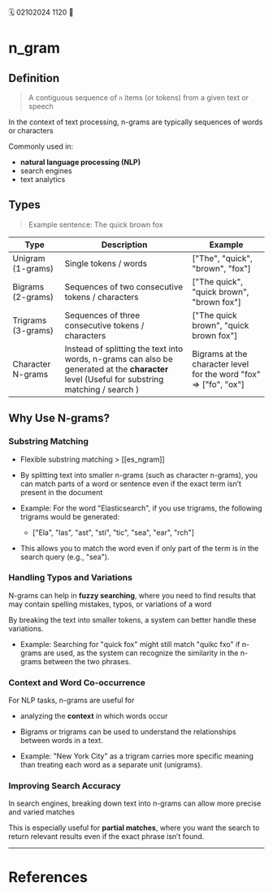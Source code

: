 🗓️ 02102024 1120
📎

# n_gram
## Definition
> A contiguous sequence of `n` items (or tokens) from a given text or speech


In the context of text processing, n-grams are typically sequences of words or characters

Commonly used in:
- **natural language processing (NLP)**
- search engines
- text analytics 

## Types

> Example sentence: The quick brown fox

| Type               | Description                                                                                                                                      | Example                                                               |
| ------------------ | ------------------------------------------------------------------------------------------------------------------------------------------------ | --------------------------------------------------------------------- |
| Unigram (1-grams)  | Single tokens / words                                                                                                                            | ["The", "quick", "brown", "fox"]                                      |
| Bigrams (2-grams)  | Sequences of two consecutive tokens / characters                                                                                                 | ["The quick", "quick brown", "brown fox"]                             |
| Trigrams (3-grams) | Sequences of three consecutive tokens / characters                                                                                               | ["The quick brown", "quick brown fox"]                                |
| Character N-grams  | Instead of splitting the text into words, n-grams can also be generated at the **character** level (Useful for substring matching / search ) | Bigrams at the character level for the word "fox" => ["fo", "ox"] |

## Why Use N-grams?

### Substring Matching
- Flexible substring matching >  [[es_ngram]]
-  By splitting text into smaller n-grams (such as character n-grams), you can match parts of a word or sentence even if the exact term isn’t present in the document

- Example: For the word "Elasticsearch", if you use trigrams, the following trigrams would be generated:
    - ["Ela", "las", "ast", "sti", "tic", "sea", "ear", "rch"]
- This allows you to match the word even if only part of the term is in the search query (e.g., "sea").

### Handling Typos and Variations

N-grams can help in **fuzzy searching**, where you need to find results that may contain spelling mistakes, typos, or variations of a word

By breaking the text into smaller tokens, a system can better handle these variations.
- Example: Searching for "quick fox" might still match "quikc fxo" if n-grams are used, as the system can recognize the similarity in the n-grams between the two phrases.

### Context and Word Co-occurrence
For NLP tasks, n-grams are useful for 
- analyzing the **context** in which words occur
- Bigrams or trigrams can be used to understand the relationships between words in a text.

- Example: "New York City" as a trigram carries more specific meaning than treating each word as a separate unit (unigrams).

### Improving Search Accuracy
In search engines, breaking down text into n-grams can allow more precise and varied matches

This is especially useful for **partial matches**, where you want the search to return relevant results even if the exact phrase isn’t found.

---

# References
